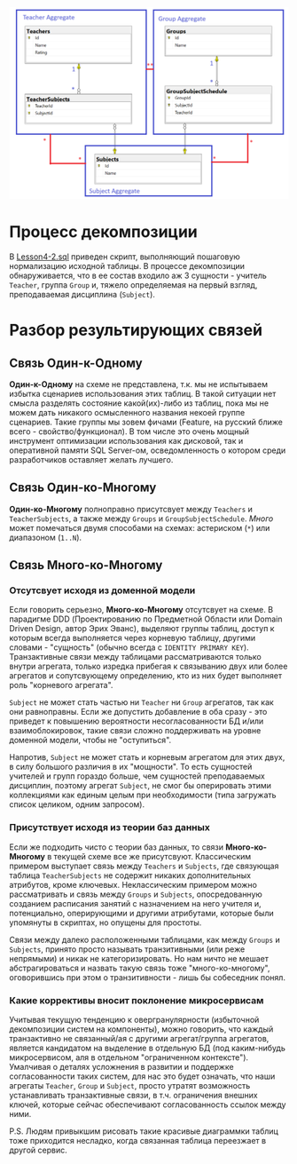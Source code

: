 ![Диаграмма связей в декомпозированной многотабличной схеме преподавателей, групп и преподаваемых дисциплин](Lesson4-2.sql.png)

# Процесс декомпозиции

В [Lesson4-2.sql](Lesson4-2.sql) приведен скрипт, выполняющий пошаговую нормализацию исходной таблицы. В процессе декомпозиции обнаруживается, что в ее состав входило аж 3 сущности - учитель `Teacher`, группа `Group` и, тяжело определяемая на первый взгляд, преподаваемая дисциплина (`Subject`).

# Разбор результирующих связей

## Связь Один-к-Одному

**Один-к-Одному** на схеме не представлена, т.к. мы не испытываем избытка сценариев использования этих таблиц. В такой ситуации нет смысла разделять состояние какой(их)-либо из таблиц, пока мы не можем дать никакого осмысленного названия некоей группе сценариев. Такие группы мы зовем фичами (Feature, на русский ближе всего - свойство/функционал). В том числе это очень мощный инструмент оптимизации использования как дисковой, так и оперативной памяти SQL Server-ом, осведомленность о котором среди разработчиков оставляет желать лучшего.

## Связь Один-ко-Многому

**Один-ко-Многому** полноправно присутсвует между `Teachers` и `TeacherSubjects`, а также между `Groups` и `GroupSubjectSchedule`. *Много* может помечаться двумя способами на схемах: астериском (`*`) или диапазоном (`1..N`).

## Связь Много-ко-Многому

### Отсутсвует исходя из доменной модели

Если говорить серьезно, **Много-ко-Многому** отсутсвует на схеме. В парадигме DDD (Проектированию по Предметной Области или Domain Driven Design, автор Эрих Эванс), выделяют группы таблиц, доступ к которым всегда выполняется через корневую таблицу, другими словами - "сущность" (обычно всегда с `IDENTITY PRIMARY KEY`). Транзактивные связи между таблицами рассматриваются только внутри агрегата, только изредка прибегая к связыванию двух или более агрегатов и сопутсвующему определению, кто из них будет выполняет роль "корневого агрегата". 

`Subject` не может стать частью ни `Teacher` ни `Group` агрегатов, так как они равноправны. Если же допустить добавление в оба сразу - это приведет к повышению вероятности несогласованности БД и/или взаимоблокировок, такие связи сложно поддерживать на уровне доменной модели, чтобы не "оступиться".

Напротив, `Subject` не может стать и корневым агрегатом для этих двух, в силу большого различия в их "мощности". То есть сущностей учителей и групп гораздо больше, чем сущностей преподаваемых дисциплин, поэтому агрегат `Subject`, не смог бы оперировать этими коллекциями как единым целым при необходимости (типа загружать список целиком, одним запросом).

### Присутствует исходя из теории баз данных

Если же подходить чисто с теории баз данных, то связи **Много-ко-Многому** в текущей схеме все же присутсвуют. Классическим примером выступает связь между `Teachers` и `Subjects`, где связующая таблица `TeacherSubjects` не содержит никаких дополнительных атрибутов, кроме ключевых. Неклассическим примером можно рассматривать и связь между `Groups` и `Subjects`, опосредованную созданием расписания занятий с назначением на него учителя и, потенциально, оперирующими и другими атрибутами, которые были упомянуты в скриптах, но опущены для простоты.

Связи между далеко расположенными таблицами, как между `Groups` и `Subjects`, принято просто называть транзитивными (или реже непрямыми) и никак не категоризировать. Но нам ничто не мешает абстрагироваться и назвать такую связь тоже "много-ко-многому", оговорившись при этом о транзитивности - лишь бы собеседник понял.

### Какие коррективы вносит поклонение микросервисам

Учитывая текущую тенденцию к овергранулярности (избыточной декомпозиции систем на компоненты), можно говорить, что каждый транзактивно не связанный/ая с другими агрегат/группа агрегатов, является кандидатом на выделение в отдельную БД (под каким-нибудь микросервисом, аля в отдельном "ограниченном контексте"). Умалчивая о деталях усложнения в развитии и поддержке согласованности таких систем, для нас это будет означать, что наши агрегаты `Teacher`, `Group` и `Subject`, просто утратят возможность устанавливать транзактивные связи, в т.ч. ограничения внешних ключей, которые сейчас обеспечивают согласованность ссылок между ними. 

P.S. Людям привыкшим рисовать такие красивые диаграммки таблиц тоже приходится несладко, когда связанная таблица переезжает в другой сервис.
